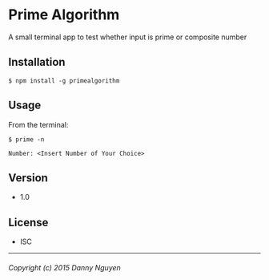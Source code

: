 Prime Algorithm
=========

A small terminal app to test whether input is prime or composite number

## Installation

  ```
  $ npm install -g primealgorithm
  ```
  
## Usage

  From the terminal:

  ```
  $ prime -n
  ```
  
  ```
  Number: <Insert Number of Your Choice>
  ```

## Version
* 1.0

## License
* ISC

---
###### Copyright (c) 2015 Danny Nguyen
